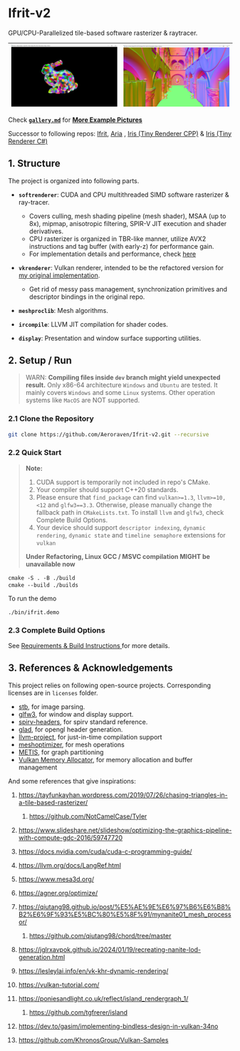 # Ifrit-v2

GPU/CPU-Parallelized tile-based software rasterizer & raytracer.

| ![](docs/img/img_demo3.png) | ![](docs/img/img_demo1.png) |
| --------------------------- | --------------------------- |

Check  **[`gallery.md`](./docs/gallery.md)** for **[More Example Pictures](./docs/gallery.md)**

Successor to following repos: [Ifrit](https://github.com/Aeroraven/Ifrit), [Aria](https://github.com/Aeroraven/Aria) , [Iris (Tiny Renderer CPP)](https://github.com/Aeroraven/Stargazer/tree/main/ComputerGraphics/Iris)  & [Iris (Tiny Renderer C#)](https://github.com/Aeroraven/Stargazer/tree/main/ComputerGraphics/TinyRenderer)



## 1. Structure

The project is organized into following parts.

- **`softrenderer`**: CUDA and CPU multithreaded SIMD software rasterizer & ray-tracer.
  - Covers culling, mesh shading pipeline (mesh shader), MSAA (up to 8x), mipmap, anisotropic filtering, SPIR-V JIT execution and shader derivatives.
  - CPU rasterizer is organized in TBR-like manner, utilize AVX2 instructions and tag buffer (with early-z) for performance gain.
  - For implementation details and performance, check [here](./projects/softrenderer/readme.md)
- **`vkrenderer`**: Vulkan renderer, intended to be the refactored version for [my original implementation](https://github.com/Aeroraven/Aria).
  - Get rid of messy pass management, synchronization primitives and descriptor bindings in the original repo.

- **`meshproclib`**: Mesh algorithms.
- **`ircompile`**: LLVM JIT compilation for shader codes.
- **`display`**:  Presentation and window surface supporting utilities.



## 2. Setup / Run

> WARN: **Compiling files inside `dev` branch might yield unexpected result.**  Only x86-64 architecture `Windows` and  `Ubuntu` are tested. It mainly covers `Windows` and some `Linux` systems. Other operation systems like `MacOS` are NOT supported.

### 2.1 Clone the Repository

```bash
git clone https://github.com/Aeroraven/Ifrit-v2.git --recursive  
```



### 2.2 Quick Start 

> **Note:** 
>
> 1. CUDA support is temporarily not included in repo's CMake. 
> 2. Your compiler should support C++20 standards.
> 3. Please ensure that `find_package` can find  `vulkan>=1.3`, `llvm>=10,<12` and `glfw3==3.3`. Otherwise, please manually change the fallback path in `CMakeLists.txt`. To install `llvm` and `glfw3`, check Complete Build Options. 
> 4. Your device should support `descriptor indexing`, `dynamic rendering`, `dynamic state` and `timeline semaphore` extensions for `vulkan`
>
> **Under Refactoring, Linux GCC / MSVC compilation MIGHT be  unavailable now**

```shell
cmake -S . -B ./build
cmake --build ./builds
```

To run the demo

```shell
./bin/ifrit.demo
```



### 2.3  Complete Build Options 

See [Requirements & Build Instructions ](./docs/requirement.md)for more details.



## 3. References & Acknowledgements

This project relies on following open-source projects. Corresponding licenses are in `licenses` folder.

- [stb](https://github.com/nothings/stb), for image parsing.
- [glfw3](https://github.com/glfw/glfw), for window and display support.
- [spirv-headers](https://github.com/KhronosGroup/SPIRV-Headers/), for spirv standard reference.
- [glad](https://github.com/Dav1dde/glad/), for opengl header generation.
- [llvm-project](https://github.com/llvm/llvm-project), for just-in-time compilation support
- [meshoptimizer](https://github.com/zeux/meshoptimizer), for mesh operations
- [METIS](https://github.com/KarypisLab/METIS/), for graph partitioning
- [Vulkan Memory Allocator](https://github.com/GPUOpen-LibrariesAndSDKs/VulkanMemoryAllocator), for memory allocation and buffer management



And some references that give inspirations:

1. https://tayfunkayhan.wordpress.com/2019/07/26/chasing-triangles-in-a-tile-based-rasterizer/
   1. https://github.com/NotCamelCase/Tyler
2. https://www.slideshare.net/slideshow/optimizing-the-graphics-pipeline-with-compute-gdc-2016/59747720
3. https://docs.nvidia.com/cuda/cuda-c-programming-guide/
4. https://llvm.org/docs/LangRef.html
5. https://www.mesa3d.org/
6. https://agner.org/optimize/
7. https://qiutang98.github.io/post/%E5%AE%9E%E6%97%B6%E6%B8%B2%E6%9F%93%E5%BC%80%E5%8F%91/mynanite01_mesh_processor/
   1. https://github.com/qiutang98/chord/tree/master
8. https://jglrxavpok.github.io/2024/01/19/recreating-nanite-lod-generation.html
9. https://lesleylai.info/en/vk-khr-dynamic-rendering/
10. https://vulkan-tutorial.com/
11. https://poniesandlight.co.uk/reflect/island_rendergraph_1/
    1. https://github.com/tgfrerer/island

12. https://dev.to/gasim/implementing-bindless-design-in-vulkan-34no
13. https://github.com/KhronosGroup/Vulkan-Samples





